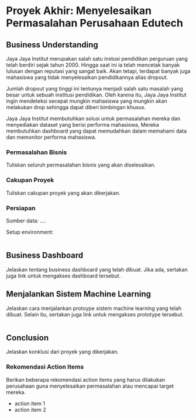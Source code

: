# Proyek Akhir: Menyelesaikan Permasalahan Perusahaan Edutech

## Business Understanding

Jaya Jaya Institut merupakan salah satu instusi pendidikan perguruan yang telah berdiri sejak tahun 2000. Hingga saat
ini ia telah mencetak banyak lulusan dengan reputasi yang sangat baik. Akan tetapi, terdapat banyak juga mahasiswa yang
tidak menyelesaikan pendidikannya alias dropout.

Jumlah dropout yang tinggi ini tentunya menjadi salah satu masalah yang besar untuk sebuah institusi pendidikan. Oleh
karena itu, Jaya Jaya Institut ingin mendeteksi secepat mungkin mahasiswa yang mungkin akan melakukan drop sehingga
dapat diberi bimbingan khusus.

Jaya Jaya Institut membutuhkan solusi untuk permasalahan mereka dan menyediakan dataset yang berisi performa mahasiswa,
Mereka membutuhkan dashboard yang dapat memudahkan dalam memahami data dan memonitor performa mahasiswa.

### Permasalahan Bisnis

Tuliskan seluruh permasalahan bisnis yang akan diselesaikan.

### Cakupan Proyek

Tuliskan cakupan proyek yang akan dikerjakan.

### Persiapan

Sumber data: ....

Setup environment:

```

```

## Business Dashboard

Jelaskan tentang business dashboard yang telah dibuat. Jika ada, sertakan juga link untuk mengakses dashboard tersebut.

## Menjalankan Sistem Machine Learning

Jelaskan cara menjalankan protoype sistem machine learning yang telah dibuat. Selain itu, sertakan juga link untuk
mengakses prototype tersebut.

```

```

## Conclusion

Jelaskan konklusi dari proyek yang dikerjakan.

### Rekomendasi Action Items

Berikan beberapa rekomendasi action items yang harus dilakukan perusahaan guna menyelesaikan permasalahan atau mencapai
target mereka.

- action item 1
- action item 2